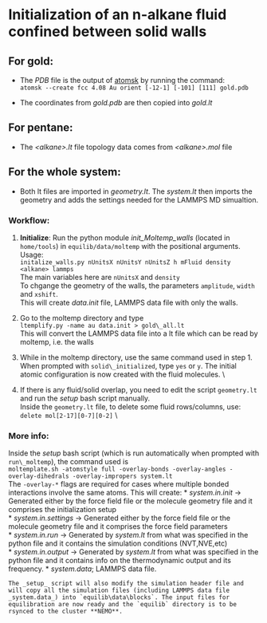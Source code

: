 # Initialization of an n-alkane fluid confined between solid walls

## For gold:

* The _PDB_ file is the output of [atomsk](https://atomsk.univ-lille.fr/) by running the command:\
`atomsk --create fcc 4.08 Au orient [-12-1] [-101] [111] gold.pdb`

* The coordinates from _gold.pdb_ are then copied into _gold.lt_

## For pentane:

* The _\<alkane>.lt_ file topology data comes from _\<alkane>.mol_ file

## For the whole system:

* Both lt files are imported in _geometry.lt_. The _system.lt_ then imports the geometry and adds the settings needed for the LAMMPS MD simualtion.

### Workflow:

1. **Initialize**: Run the python module _init\_Moltemp\_walls_ (located in `home/tools`) in `equilib/data/moltemp` with the positional arguments. Usage:\
`initalize_walls.py nUnitsX nUnitsY nUnitsZ h mFluid density <alkane> lammps` \
The main variables here are `nUnitsX` and `density`\
To chgange the geometry of the walls, the parameters `amplitude`, `width` and `xshift`. \
This will create _data.init_ file, LAMMPS data file with only the walls.

2. Go to the moltemp directory and type \
`ltemplify.py -name au data.init > gold\_all.lt` \
This will convert the LAMMPS data file into a lt file which can be read by moltemp, i.e. the walls 

3. While in the moltemp directory, use the same command used in step 1. When prompted with `solid\_initialized`, type `yes` or `y`. The initial atomic configuration is now created with the fluid molecules. \

4. If there is any fluid/solid overlap, you need to edit the script `geometry.lt` and run the _setup_ bash script manually. \
Inside the `geometry.lt` file, to delete some fluid rows/columns, use:
`delete mol[2-17][0-7][0-2]` \

### More info:

Inside the _setup_ bash script (which is run automatically when prompted with `run\_moltemp`), the command used is \
`moltemplate.sh -atomstyle full -overlay-bonds -overlay-angles -overlay-dihedrals -overlay-impropers system.lt` \
The `-overlay-*` flags are required for cases where multiple bonded interactions involve the same atoms.
This will create:
    * _system.in.init_ &rarr; Generated either by the force field file or the molecule geometry file and it comprises the initialization setup  
    * _system.in.settings_ &rarr; Generated either by the force field file or the molecule geometry file and it comprises the force field parameters  
    * _system.in.run_ &rarr; Generated by _system.lt_ from what was specified in the python file and it contains the simulation conditions (NVT,NVE,etc)  
    * _system.in.output_ &rarr; Generated by _system.lt_ from what was specified in the python file and it contains info on the thermodynamic output and its frequency.
    * _system.data_; LAMMPS data file.

    The _setup_ script will also modify the simulation header file and will copy all the simulation files (including LAMMPS data file _system.data_) into `equilib\data\blocks`. The input files for equilibration are now ready and the `equilib` directory is to be rsynced to the cluster **NEMO**.
